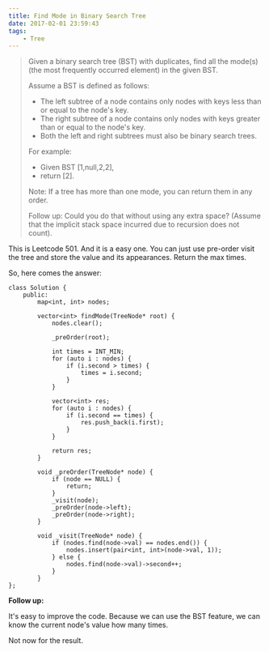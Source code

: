 ```yaml
---
title: Find Mode in Binary Search Tree
date: 2017-02-01 23:59:43
tags:
    - Tree
---
```


> Given a binary search tree (BST) with duplicates, find all the mode(s) (the most frequently occurred element) in the given BST.
>
> Assume a BST is defined as follows:
>
> + The left subtree of a node contains only nodes with keys less than or equal to the node's key.
> + The right subtree of a node contains only nodes with keys greater than or equal to the node's key.
> + Both the left and right subtrees must also be binary search trees.
>
> For example:
> + Given BST [1,null,2,2],
> + return [2].
>
> Note: If a tree has more than one mode, you can return them in any order.
>
> Follow up: Could you do that without using any extra space? (Assume that the implicit stack space incurred due to recursion does not count).

<!--more-->

This is Leetcode 501. And it is a easy one. You can just use pre-order visit the tree and store the value and its appearances. Return the max times.

So, here comes the answer:

```
class Solution {
    public:
        map<int, int> nodes;

        vector<int> findMode(TreeNode* root) {
            nodes.clear();

            _preOrder(root);

            int times = INT_MIN;
            for (auto i : nodes) {
                if (i.second > times) {
                    times = i.second;
                }
            }

            vector<int> res;
            for (auto i : nodes) {
                if (i.second == times) {
                    res.push_back(i.first);
                }
            }

            return res;
        }

        void _preOrder(TreeNode* node) {
            if (node == NULL) {
                return;
            }
            _visit(node);
            _preOrder(node->left);
            _preOrder(node->right);
        }

        void _visit(TreeNode* node) {
            if (nodes.find(node->val) == nodes.end()) {
                nodes.insert(pair<int, int>(node->val, 1));
            } else {
                nodes.find(node->val)->second++;
            }
        }
};
```

**Follow up:**

It's easy to improve the code. Because we can use the BST feature, we can know the current node's value how many times.

Not now for the result.


